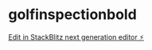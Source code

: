 # golfinspectionbold

[Edit in StackBlitz next generation editor ⚡️](https://stackblitz.com/~/github.com/chvg1968/golfinspectionbold)
